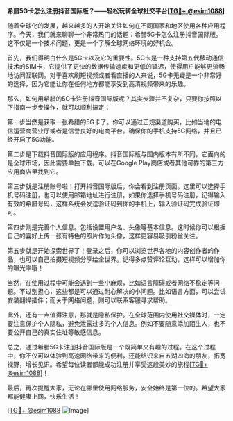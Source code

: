 **希腊5G卡怎么注册抖音国际版？——轻松玩转全球社交平台[[TG💪+ @esim1088](https://t.me/s/esim1088)]**

随着全球化的发展，越来越多的人开始关注如何在不同国家和地区使用各种应用程序。今天，我们就来聊聊一个非常热门的话题：希腊5G卡怎么注册抖音国际版。这不仅是一个技术问题，更是一个了解全球网络环境的好机会。

首先，我们得明白什么是5G卡以及它的重要性。5G卡是一种支持第五代移动通信技术的SIM卡，它提供了更快的数据传输速度和更低的延迟，使得用户能够更流畅地访问互联网。对于喜欢刷短视频或者看直播的人来说，5G卡无疑是一个非常好的选择，因为它能让你在任何地方都能享受到高清视频带来的乐趣。

那么，如何用希腊的5G卡注册抖音国际版呢？其实步骤并不复杂，只要你按照以下指南一步步操作，就可以顺利搞定：

第一步当然是获取一张希腊的5G卡了。你可以通过正规渠道购买，比如当地的电信运营商营业厅或者是信誉良好的电商平台。确保你的手机支持5G网络，并且已经开启了5G功能。

第二步是下载抖音国际版的应用程序。抖音国际版与国内版本有所不同，它面向的是全球市场，因此需要单独下载。可以在Google Play商店或者其他可靠的第三方应用商店里找到它。

第三步就是注册账号啦！打开抖音国际版后，你会看到注册页面。这里可以选择手机号码注册，也可以使用邮箱地址进行注册。如果你选择手机号码注册，记得输入有效的希腊号码，这样系统会发送验证码到你的手机上，输入验证码完成验证即可。

第四步则是完善个人信息。包括设置用户名、头像等基本信息。这时候你可以根据自己的喜好上传一张有特色的照片作为头像，这样更容易吸引粉丝关注。

第五步就是开始探索世界了！登录之后，你可以浏览世界各地的内容创作者的作品，也可以自己拍摄短视频分享给全世界。记得多点赞评论互动，这样可以增加你的曝光率哦！

当然，在使用过程中可能会遇到一些小麻烦，比如语言障碍或者网络不稳定等问题。不过别担心，这些都是可以通过耐心解决的小问题。比如语言方面，可以尝试安装翻译插件；而关于网络问题，则可以联系客服寻求帮助。

此外，还有一点值得注意，那就是隐私保护。在全球范围内使用社交媒体时，一定要注意保护个人隐私，避免泄露过多的个人信息。例如不要随意添加陌生人，也不要公开自己的真实住址等敏感信息。

总之，通过希腊5G卡注册抖音国际版是一个既简单又有趣的过程。在这个过程中，你不仅可以体验到高速网络带来的便利，还能结识来自五湖四海的朋友，拓宽视野，增长见识。希望每位读者都能成功注册并享受这段美妙的旅程[[TG💪+ @esim1088](https://t.me/s/esim1088)]！

最后，再次提醒大家，无论在哪里使用网络服务，安全始终是第一位的。希望大家都能健康上网，快乐生活！

[[TG💪+ @esim1088](https://t.me/s/esim1088) ![Image](https://i.postimg.cc/4NQfJmqS/Snipaste-2025-05-13-00-14-12.png)]